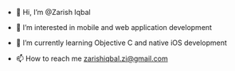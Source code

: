 - 👋 Hi, I’m @Zarish Iqbal
- 👀 I’m interested in mobile and web application development
- 🌱 I’m currently learning Objective C and native iOS development

- 📫 How to reach me zarishiqbal.zi@gmail.com
